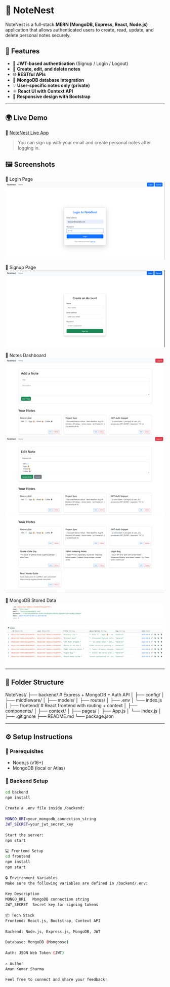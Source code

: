 # 📝 NoteNest

NoteNest is a full-stack **MERN (MongoDB, Express, React, Node.js)** application that allows authenticated users to create, read, update, and delete personal notes securely.

## 🚀 Features

- 🔐 **JWT-based authentication** (Signup / Login / Logout)
- 📝 **Create, edit, and delete notes**
- 🌐 **RESTful APIs**
- 💾 **MongoDB database integration**
- 💡 **User-specific notes only (private)**
- ⚛️ **React UI with Context API**
- 📱 **Responsive design with Bootstrap**

---

## 🌍 Live Demo

🔗 [NoteNest Live App](https://notenest-notebook.netlify.app/login) 

> You can sign up with your email and create personal notes after logging in.
 
## 🖼️ Screenshots

📌 Login Page 
![Login Screenshot](public/screenshorts/login.png)

📌 Signup Page
![Signup Screenshot](public/screenshorts/signup.png)

📌 Notes Dashboard
![Dashboard Screenshot](public/screenshorts/addnote.png)
![Dashboard Screenshot](public/screenshorts/editnote.png)
![Dashboard Screenshot](public/screenshorts/notes.png)

📌 MongoDB Stored Data
![Data Screenshot](public/screenshorts/mongodbuser.png)
![Data Screenshot](public/screenshorts/mongodbnotes.png)

---

## 📁 Folder Structure

NoteNest/
├── backend/ # Express + MongoDB + Auth API
│ ├── config/
│ ├── middleware/
│ ├── models/
│ ├── routes/
│ ├── .env
│ └── index.js
│
├── frontend/ # React frontend with routing + context
│ ├── components/
│ ├── context/
│ ├── pages/
│ ├── App.js
│ └── index.js
│
├── .gitignore
├── README.md
└── package.json


---

## ⚙️ Setup Instructions

### 📌 Prerequisites

- Node.js (v16+)
- MongoDB (local or Atlas)

### 🔧 Backend Setup

```bash
cd backend
npm install

Create a .env file inside /backend:

MONGO_URI=your_mongodb_connection_string
JWT_SECRET=your_jwt_secret_key

Start the server:
npm start

💻 Frontend Setup
cd frontend
npm install
npm start

🔒 Environment Variables
Make sure the following variables are defined in /backend/.env:

Key	Description
MONGO_URI	MongoDB connection string
JWT_SECRET	Secret key for signing tokens

📦 Tech Stack
Frontend: React.js, Bootstrap, Context API

Backend: Node.js, Express.js, MongoDB, JWT

Database: MongoDB (Mongoose)

Auth: JSON Web Token (JWT)

✍️ Author
Aman Kumar Sharma

Feel free to connect and share your feedback!



